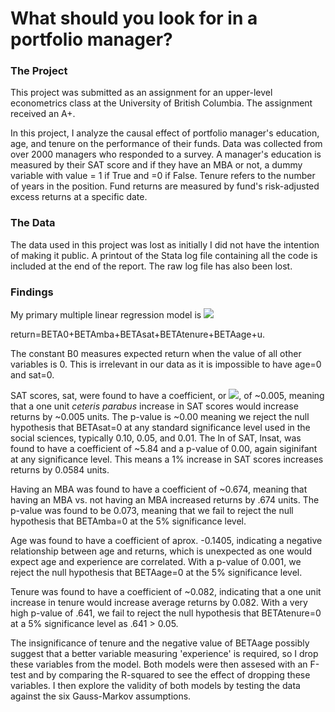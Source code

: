 # What should you look for in a portfolio manager?

### The Project
This project was submitted as an assignment for an upper-level econometrics class at the University of British Columbia. The assignment received an A+.

In this project, I analyze the causal effect of portfolio manager's education, age, and tenure on the performance of their funds. Data was collected from over 2000 managers who responded to a survey. A manager's education is measured by their SAT score and if they have an MBA or not, a dummy variable with value = 1 if True and =0 if False. Tenure refers to the number of years in the position. Fund returns are measured by fund's risk-adjusted excess returns at a specific date.

### The Data
The data used in this project was lost as initially I did not have the intention of making it public. A printout of the Stata log file containing all the code is included at the end of the report. The raw log file has also been lost.  

### Findings

My primary multiple linear regression model is <img src="https://render.githubusercontent.com/render/math?math=\beta_0 + \beta_{mba} + \beta_{sat} + \beta_{tenure} + \beta_{age} + \mu">

return=BETA0+BETAmba+BETAsat+BETAtenure+BETAage+u. 

The constant B0 measures expected return when the value of all other variables is 0. This is irrelevant in our data as it is impossible to have age=0 and sat=0.

SAT scores, sat, were found to have a coefficient, or <img src="https://render.githubusercontent.com/render/math?math=\beta">, of ~0.005, meaning that a one unit *ceteris parabus* increase in SAT scores would increase returns by ~0.005 units. The p-value is ~0.00 meaning we reject the null hypothesis that BETAsat=0 at any standard significance level used in the social sciences, typically 0.10, 0.05, and 0.01. The ln of SAT, lnsat, was found to have a coefficient of ~5.84 and a p-value of 0.00, again siginifant at any significance level. This means a 1% increase in SAT scores increases returns by 0.0584 units.

Having an MBA was found to have a coefficient of ~0.674, meaning that having an MBA vs. not having an MBA increased returns by .674 units. The p-value was found to be 0.073, meaning that we fail to reject the null hypothesis that BETAmba=0 at the 5% significance level. 

Age was found to have a coefficient of aprox. -0.1405, indicating a negative relationship between age and returns, which is unexpected as one would expect age and experience are correlated. With a p-value of 0.001, we reject the null hypothesis that BETAage=0 at the 5% significance level. 

Tenure was found to have a coefficient of ~0.082, indicating that a one unit increase in tenure would increase average returns by 0.082. With a very high p-value of .641, we fail to reject the null hypothesis that BETAtenure=0 at a 5% significance level as .641 > 0.05.   

The insignificance of tenure and the negative value of BETAage possibly suggest that a better variable measuring 'experience' is required, so I drop these variables from the model. Both models were then assesed with an F-test and by comparing the R-squared to see the effect of dropping these variables. I then explore the validity of both models by testing the data against the six Gauss-Markov assumptions.


